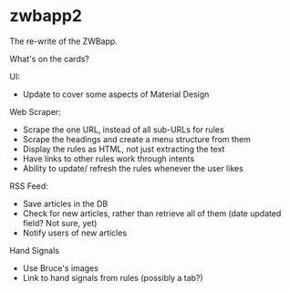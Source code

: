 zwbapp2
=======

The re-write of the ZWBapp. 

What's on the cards?

UI:
- Update to cover some aspects of Material Design

Web Scraper:
- Scrape the one URL, instead of all sub-URLs for rules 
- Scrape the headings and create a menu structure from them
- Display the rules as HTML, not just extracting the text
- Have links to other rules work through intents
- Ability to update/ refresh the rules whenever the user likes

RSS Feed:
- Save articles in the DB
- Check for new articles, rather than retrieve all of them (date updated field? Not sure, yet)
- Notify users of new articles

Hand Signals
- Use Bruce's images
- Link to hand signals from rules (possibly a tab?)
